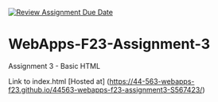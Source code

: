 [![Review Assignment Due Date](https://classroom.github.com/assets/deadline-readme-button-24ddc0f5d75046c5622901739e7c5dd533143b0c8e959d652212380cedb1ea36.svg)](https://classroom.github.com/a/q2-Q7VCy)
# WebApps-F23-Assignment-3
Assignment 3 - Basic HTML

Link to index.html [Hosted at] (https://44-563-webapps-f23.github.io/44563-webapps-f23-assignment3-S567423/)
